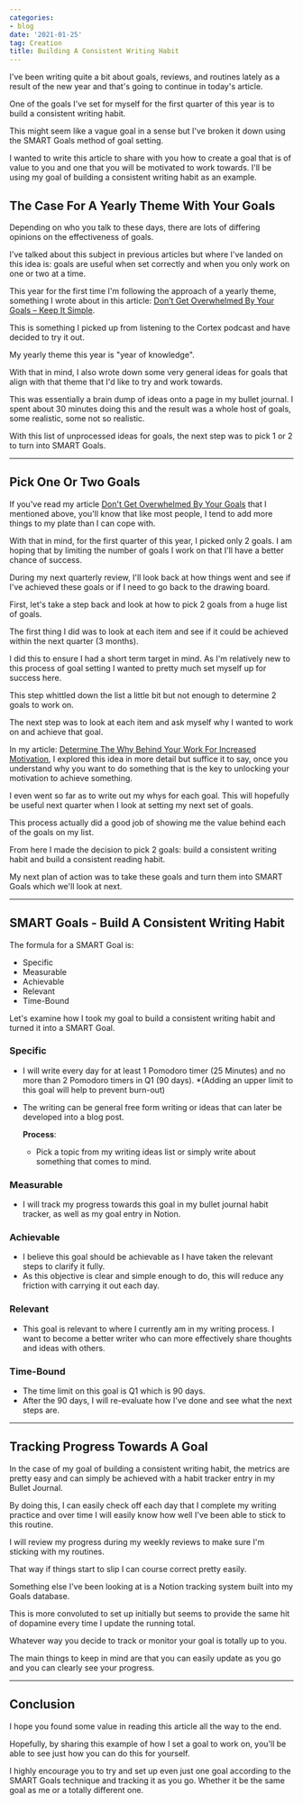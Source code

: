 ```yaml
---
categories:
- blog
date: '2021-01-25'
tag: Creation
title: Building A Consistent Writing Habit
---
```


I've been writing quite a bit about goals, reviews, and routines lately as a result of the new year and that's going to continue in today's article.

One of the goals I've set for myself for the first quarter of this year is to build a consistent writing habit. 

This might seem like a vague goal in a sense but I've broken it down using the SMART Goals method of goal setting. 

I wanted to write this article to share with you how to create a goal that is of value to you and one that you will be motivated to work towards. I'll be using my goal of building a consistent writing habit as an example.


## The Case For A Yearly Theme With Your Goals

Depending on who you talk to these days, there are lots of differing opinions on the effectiveness of goals. 

I've talked about this subject in previous articles but where I've landed on this idea is: goals are useful when set correctly and when you only work on one or two at a time.

This year for the first time I'm following the approach of a yearly theme, something I wrote about in this article: [Don’t Get Overwhelmed By Your Goals – Keep It Simple](/overwhelmed-by-your-goals-keep-it-simple/). 

This is something I picked up from listening to the Cortex podcast and have decided to try it out.

My yearly theme this year is "year of knowledge".

With that in mind, I also wrote down some very general ideas for goals that align with that theme that I'd like to try and work towards.

This was essentially a brain dump of ideas onto a page in my bullet journal. I spent about 30 minutes doing this and the result was a whole host of goals, some realistic, some not so realistic.

With this list of unprocessed ideas for goals, the next step was to pick 1 or 2 to turn into SMART Goals.

---

## Pick One Or Two Goals

If you've read my article [Don't Get Overwhelmed By Your Goals](/overwhelmed-by-your-goals-keep-it-simple) that I mentioned above, you'll know that like most people, I tend to add more things to my plate than I can cope with.

With that in mind, for the first quarter of this year, I picked only 2 goals. I am hoping that by limiting the number of goals I work on that I'll have a better chance of success. 

During my next quarterly review, I'll look back at how things went and see if I've achieved these goals or if I need to go back to the drawing board.

First, let's take a step back and look at how to pick 2 goals from a huge list of goals.

The first thing I did was to look at each item and see if it could be achieved within the next quarter (3 months). 

I did this to ensure I had a short term target in mind. As I'm relatively new to this process of goal setting I wanted to pretty much set myself up for success here.

This step whittled down the list a little bit but not enough to determine 2 goals to work on.

The next step was to look at each item and ask myself why I wanted to work on and achieve that goal.

In my article: [Determine The Why Behind Your Work For Increased Motivation](/why-behind-your-work-for-increased-motivation/), I explored this idea in more detail but suffice it to say, once you understand why you want to do something that is the key to unlocking your motivation to achieve something.

I even went so far as to write out my whys for each goal. This will hopefully be useful next quarter when I look at setting my next set of goals.

This process actually did a good job of showing me the value behind each of the goals on my list.

From here I made the decision to pick 2 goals: build a consistent writing habit and build a consistent reading habit.

My next plan of action was to take these goals and turn them into SMART Goals which we'll look at next.

---

## SMART Goals - Build A Consistent Writing Habit

The formula for a SMART Goal is:

- Specific
- Measurable
- Achievable
- Relevant
- Time-Bound

Let's examine how I took my goal to build a consistent writing habit and turned it into a SMART Goal.

### Specific

- I will write every day for at least 1 Pomodoro timer (25 Minutes) and no more than 2 Pomodoro timers in Q1 (90 days). *(Adding an upper limit to this goal will help to prevent burn-out)

- The writing can be general free form writing or ideas that can later be developed into a blog post.

  **Process**:

  - Pick a topic from my writing ideas list or simply write about something that comes to mind.

### Measurable

- I will track my progress towards this goal in my bullet journal habit tracker, as well as my goal entry in Notion.

### Achievable

- I believe this goal should be achievable as I have taken the relevant steps to clarify it fully.
- As this objective is clear and simple enough to do, this will reduce any friction with carrying it out each day.

### Relevant

- This goal is relevant to where I currently am in my writing process. I want to become a better writer who can more effectively share thoughts and ideas with others.

### Time-Bound

- The time limit on this goal is Q1 which is 90 days.
- After the 90 days, I will re-evaluate how I've done and see what the next steps are.

---

## Tracking Progress Towards A Goal

In the case of my goal of building a consistent writing habit, the metrics are pretty easy and can simply be achieved with a habit tracker entry in my Bullet Journal.

By doing this, I can easily check off each day that I complete my writing practice and over time I will easily know how well I've been able to stick to this routine.

I will review my progress during my weekly reviews to make sure I'm sticking with my routines. 

That way if things start to slip I can course correct pretty easily.

Something else I've been looking at is a Notion tracking system built into my Goals database. 

This is more convoluted to set up initially but seems to provide the same hit of dopamine every time I update the running total.

Whatever way you decide to track or monitor your goal is totally up to you. 

The main things to keep in mind are that you can easily update as you go and you can clearly see your progress.

---

## Conclusion

I hope you found some value in reading this article all the way to the end. 

Hopefully, by sharing this example of how I set a goal to work on, you'll be able to see just how you can do this for yourself.

I highly encourage you to try and set up even just one goal according to the SMART Goals technique and tracking it as you go. Whether it be the same goal as me or a totally different one.
